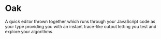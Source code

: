 Oak
===

A quick editor thrown together which runs through your JavaScript code as your type providing you with an instant trace-like output letting you test and explore your algorithms.
